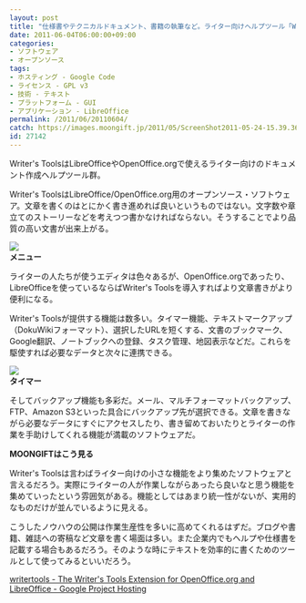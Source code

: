 ```yaml
---
layout: post
title: "仕様書やテクニカルドキュメント、書籍の執筆など。ライター向けヘルプツール「Writer's Tools」"
date: 2011-06-04T06:00:00+09:00
categories:
- ソフトウェア
- オープンソース
tags: 
- ホスティング - Google Code
- ライセンス - GPL v3
- 技術 - テキスト
- プラットフォーム - GUI
- アプリケーション - LibreOffice
permalink: /2011/06/20110604/
catch: https://images.moongift.jp/2011/05/ScreenShot2011-05-24-15.39.36_thumb.png
id: 27142
---
```

Writer's ToolsはLibreOfficeやOpenOffice.orgで使えるライター向けのドキュメント作成ヘルプツール群。

  

Writer's ToolsはLibreOffice/OpenOffice.org用のオープンソース・ソフトウェア。文章を書くのはとにかく書き進めれば良いというものではない。文字数や章立てのストーリーなどを考えつつ書かなければならない。そうすることでより品質の高い文書が出来上がる。

  

[![](https://images.moongift.jp/2011/05/110524-0002_thumb.png)](https://images.moongift.jp/2011/05/110524-0002.png)  
**メニュー**

  

ライターの人たちが使うエディタは色々あるが、OpenOffice.orgであったり、LibreOfficeを使っているならばWriter's Toolsを導入すればより文章書きがより便利になる。

  
<!--more-->  

Writer's Toolsが提供する機能は数多い。タイマー機能、テキストマークアップ（DokuWikiフォーマット）、選択したURLを短くする、文書のブックマーク、Google翻訳、ノートブックへの登録、タスク管理、地図表示などだ。これらを駆使すれば必要なデータと次々に連携できる。

  

[![](https://images.moongift.jp/2011/05/ScreenShot2011-05-24-15.39.36_thumb.png)](https://images.moongift.jp/2011/05/fdf190eca8eb3f6ceda5ecb345a1d141.png)  
**タイマー**

  

そしてバックアップ機能も多彩だ。メール、マルチフォーマットバックアップ、FTP、Amazon S3といった具合にバックアップ先が選択できる。文章を書きながら必要なデータにすぐにアクセスしたり、書き留めておいたりとライターの作業を手助けしてくれる機能が満載のソフトウェアだ。

  
  
  

**MOONGIFTはこう見る**

  

Writer's Toolsは言わばライター向けの小さな機能をより集めたソフトウェアと言えるだろう。実際にライターの人が作業しながらあったら良いなと思う機能を集めていったという雰囲気がある。機能としてはあまり統一性がないが、実用的なものだけが並んでいるように見える。

  

こうしたノウハウの公開は作業生産性を多いに高めてくれるはずだ。ブログや書籍、雑誌への寄稿など文章を書く場面は多い。また企業内でもヘルプや仕様書を記載する場合もあるだろう。そのような時にテキストを効率的に書くためのツールとして使ってみるといいだろう。

  

[writertools - The Writer's Tools Extension for OpenOffice.org and LibreOffice - Google Project Hosting](http://code.google.com/p/writertools/)

